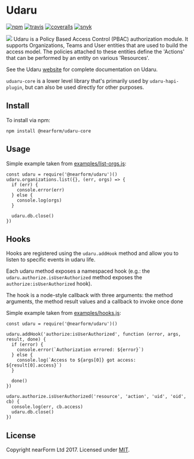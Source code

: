 # Udaru
[![npm][npm-badge]][npm-url]
[![travis][travis-badge]][travis-url]
[![coveralls][coveralls-badge]][coveralls-url]
[![snyk][snyk-badge]][snyk-url]

<img src="https://github.com/nearform/udaru/raw/master/docs/logo.jpg">
Udaru is a Policy Based Access Control (PBAC) authorization module. It supports Organizations, Teams and User entities that are used to build the access model. The policies attached to these entities define the 'Actions' that can be performed by an entity on various 'Resources'.

See the Udaru [website](https://nearform.github.io/udaru/) for complete documentation on Udaru.

`uduaru-core` is a lower level library that's primarily used by `udaru-hapi-plugin`, but can also be used directly for other purposes.

## Install
To install via npm:

```
npm install @nearform/udaru-core
```

## Usage

Simple example taken from [examples/list-orgs.js](examples/list-orgs.js):

```
const udaru = require('@nearform/udaru')()
udaru.organizations.list({}, (err, orgs) => {
  if (err) {
    console.error(err)
  } else {
    console.log(orgs)
  }

  udaru.db.close()
})

```

## Hooks

Hooks are registered using the `udaru.addHook` method and allow you to listen to specific events in udaru life.

Each udaru method exposes a namespaced hook (e.g.: the `udaru.authorize.isUserAuthorized` method exposes the `authorize:isUserAuthorized` hook).

The hook is a node-style callback with three arguments: the method arguments, the method result values and a callback to invoke once done

Simple example taken from [examples/hooks.js](examples/hooks.js):

```
const udaru = require('@nearform/udaru')()

udaru.addHook('authorize:isUserAuthorized', function (error, args, result, done) {
  if (error) {
    console.error(`Authorization errored: ${error}`)
  } else {
    console.log(`Access to ${args[0]} got access: ${result[0].access}`)
  }

  done()
})

udaru.authorize.isUserAuthorized('resource', 'action', 'uid', 'oid', cb) {
  console.log(err, cb.access)
  udaru.db.close()
})
```

## License

Copyright nearForm Ltd 2017. Licensed under [MIT][license].

[license]: ./LICENSE.md
[travis-badge]: https://travis-ci.org/nearform/udaru.svg?branch=master
[travis-url]: https://travis-ci.org/nearform/udaru
[npm-badge]: https://badge.fury.io/js/udaru.svg
[npm-url]: https://npmjs.org/package/udaru
[coveralls-badge]: https://coveralls.io/repos/nearform/udaru/badge.svg?branch=master&service=github
[coveralls-url]: https://coveralls.io/github/nearform/udaru?branch=master
[snyk-badge]: https://snyk.io/test/github/nearform/udaru/badge.svg
[snyk-url]: https://snyk.io/test/github/nearform/udaru
